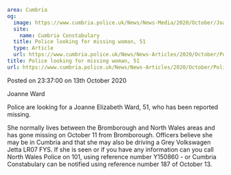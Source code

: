 ```yaml
area: Cumbria
og:
  image: https://www.cumbria.police.uk/News/News-Media/2020/October/JoanneWard-picturejpg.jpg
  site:
    name: Cumbria Constabulary
  title: Police looking for missing woman, 51
  type: Article
  url: https://www.cumbria.police.uk/News/News-Articles/2020/October/Police-looking-for-missing-woman-51.aspx
title: Police looking for missing woman, 51
url: https://www.cumbria.police.uk/News/News-Articles/2020/October/Police-looking-for-missing-woman-51.aspx
```

Posted on 23:37:00 on 13th October 2020

Joanne Ward

Police are looking for a Joanne Elizabeth Ward, 51, who has been reported missing.

She normally lives between the Bromborough and North Wales areas and has gone missing on October 11 from Bromborough.
Officers believe she may be in Cumbria and that she may also be driving a Grey Volkswagen Jetta LR07 FYS.
If she is seen or if you have any information can you call North Wales Police on 101, using reference number Y150860 - or Cumbria Constabulary can be notified using reference number 187 of October 13.
